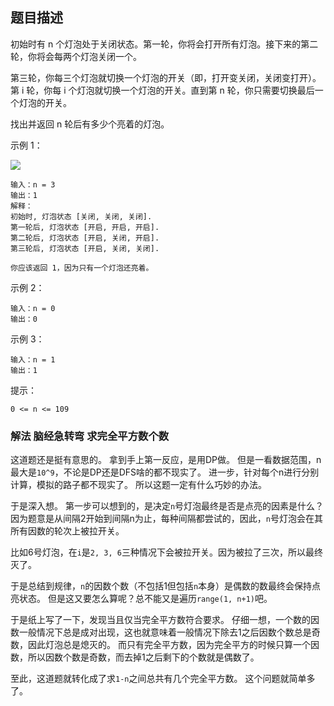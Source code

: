 ## 题目描述
初始时有 n 个灯泡处于关闭状态。第一轮，你将会打开所有灯泡。接下来的第二轮，你将会每两个灯泡关闭一个。

第三轮，你每三个灯泡就切换一个灯泡的开关（即，打开变关闭，关闭变打开）。第 i 轮，你每 i 个灯泡就切换一个灯泡的开关。直到第 n 轮，你只需要切换最后一个灯泡的开关。

找出并返回 n 轮后有多少个亮着的灯泡。
 

示例 1：

![](https://assets.leetcode.com/uploads/2020/11/05/bulb.jpg)
```
输入：n = 3
输出：1 
解释：
初始时, 灯泡状态 [关闭, 关闭, 关闭].
第一轮后, 灯泡状态 [开启, 开启, 开启].
第二轮后, 灯泡状态 [开启, 关闭, 开启].
第三轮后, 灯泡状态 [开启, 关闭, 关闭]. 

你应该返回 1，因为只有一个灯泡还亮着。
```
示例 2：
```
输入：n = 0
输出：0
```
示例 3：
```
输入：n = 1
输出：1
```

提示：
```
0 <= n <= 109
```

### 解法 脑经急转弯 求完全平方数个数
这道题还是挺有意思的。
拿到手上第一反应，是用DP做。
但是一看数据范围，n最大是`10^9`，不论是DP还是DFS啥的都不现实了。
进一步，针对每个n进行分别计算，模拟的路子都不现实了。
所以这题一定有什么巧妙的办法。

于是深入想。
第一步可以想到的，是决定`n`号灯泡最终是否是点亮的因素是什么？
因为题意是从间隔2开始到间隔n为止，每种间隔都尝试的，因此，`n`号灯泡会在其所有因数的轮次上被拉开关。

比如6号灯泡，在`i`是`2, 3, 6`三种情况下会被拉开关。因为被拉了三次，所以最终灭了。

于是总结到规律，`n`的因数个数（不包括1但包括`n`本身）是偶数的数最终会保持点亮状态。
但是这又要怎么算呢？总不能又是遍历`range(1, n+1)`吧。

于是纸上写了一下，发现当且仅当完全平方数符合要求。
仔细一想，一个数的因数一般情况下总是成对出现，这也就意味着一般情况下除去1之后因数个数总是奇数，因此灯泡总是熄灭的。
而只有完全平方数，因为完全平方的时候只算一个因数，所以因数个数是奇数，而去掉1之后剩下的个数就是偶数了。

至此，这道题就转化成了求`1-n`之间总共有几个完全平方数。
这个问题就简单多了。